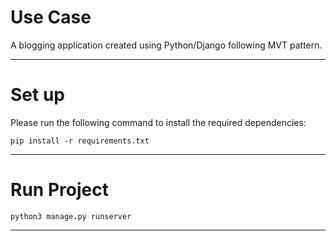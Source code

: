 # Use Case
A blogging application created using Python/Django following MVT pattern.

----

# Set up
Please run the following command to install the required dependencies:

`pip install -r requirements.txt`

----
 # Run Project
`python3 manage.py runserver`

----
